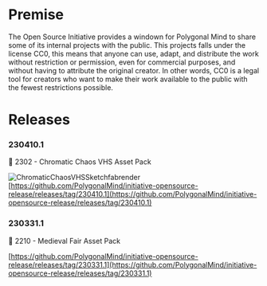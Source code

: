 # Premise

The Open Source Initiative provides a windown for Polygonal Mind to share some of its internal projects with the public. This projects falls under the license CC0, this means that anyone can use, adapt, and distribute the work without restriction or permission, even for commercial purposes, and without having to attribute the original creator. In other words, CC0 is a legal tool for creators who want to make their work available to the public with the fewest restrictions possible.

# Releases

### 230410.1

<aside>
🔽 2302 - Chromatic Chaos VHS Asset Pack
  
![ChromaticChaosVHSSketchfabrender](https://user-images.githubusercontent.com/54625427/231223229-abecc144-37cf-4377-8c9a-d2b9ff7b81bf.png)
[https://github.com/PolygonalMind/initiative-opensource-release/releases/tag/230410.1](https://github.com/PolygonalMind/initiative-opensource-release/releases/tag/230410.1)

</aside>

### 230331.1

<aside>
🔽 2210 - Medieval Fair Asset Pack

[https://github.com/PolygonalMind/initiative-opensource-release/releases/tag/230331.1](https://github.com/PolygonalMind/initiative-opensource-release/releases/tag/230331.1)

</aside>

